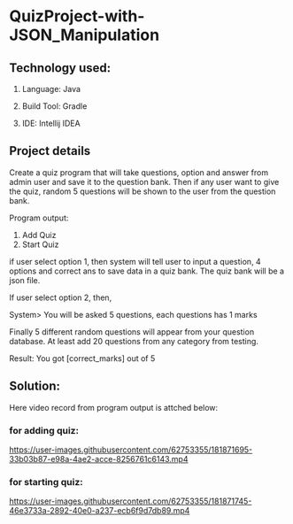 # QuizProject-with-JSON_Manipulation  

## Technology used: 

1. Language:  Java   

2. Build Tool:  Gradle  

3. IDE:  Intellij IDEA  

## Project details

Create a quiz program that will take questions, option and answer from admin user and save it to the question bank. Then if any user want to give the quiz, 
random 5 questions will be shown to the user from the question bank.

Program output:
1. Add Quiz
2. Start Quiz

if user select option 1, then system will tell user to input a question, 4 options and correct ans to save data in a quiz bank. The quiz bank will be a json file. 

If user select option 2,  then, 

System> You will be asked 5 questions, each questions has 1 marks

Finally 5 different random questions will appear from your question database. At least add 20 questions from any category from testing. 

Result: You got [correct_marks] out of 5  

## Solution:

Here video record from program output is attched below:

### for adding quiz:  


https://user-images.githubusercontent.com/62753355/181871695-33b03b87-e98a-4ae2-acce-8256761c6143.mp4


### for starting quiz:
  
  
https://user-images.githubusercontent.com/62753355/181871745-46e3733a-2892-40e0-a237-ecb6f9d7db89.mp4









